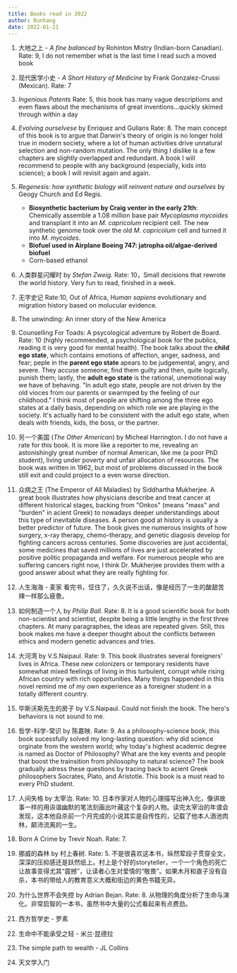 ```yaml
---
title: Books read in 2022
author: Runhang
date: 2022-01-21
---
```


1. 大地之上 - _A fine balanced_ by Rohinton Mistry (Indian-born Canadian). Rate: 9, I do not remember what is the last time I read such a moved book

2. 现代医学小史 - _A Short History of Medicine_ by Frank Gonzalez-Crussi (Mexican). Rate: 7
3. _Ingenious Patents_  Rate: 5, this book has many vague descriptions and even flaws about the mechanisms of great inventions...quickly skimed through within a day
4. _Evolving ourselvese_ by Enriquez and Gullans Rate: 8. The main concept of this book is to argue that Darwin's theory of origin is no longer hold true in modern society, where a lot of human activities drive unnatural selection and non-random mutation. The only thing I dislike is a few chapters are slightly overlapped and redundant. A book I will recommend to people with any background (especially, kids into science); a book I will revisit again and again.
5. _Regenesis: how synthetic biology will reinvent nature and ourselves_ by Geogy Church and Ed Regis.
   - **Biosynthetic bacterium by Craig venter in the early 21th**: Chemically assemble a 1.08 million base pair *Mycoplasma mycoides* and transplant it into an *M. capricolum* recipient cell. The new synthetic genome took over the old *M. capricolum* cell and turned it into *M. mycoides*. 
   - **Biofuel used in Airplane Boeing 747: jatropha oil/algae-derived biofuel**
   - Corn-based ethanol 
6. 人类群星闪耀时 by *Stefan Zweig.* Rate: 10，Small decisions that rewrote the world history. Very fun to read, finished in a week. 
7. 无字史记 Rate:10, Out of Africa, *Human sapiens* evolutionary and migration history based on molucular evidence.
8. The unwinding: An inner story of the New America 
9. Counselling For Toads: A psycological adventure by Robert de Board. Rate: 10 (highly recommended, a psychological book for the publics, reading it is very good for mental health). The book talks about the **child ego state**, which contains emotions of affection, anger, sadness, and fear; peple in the **parent ego state** apears to be judgemental, angry, and severe. They accuse someone, find them guilty and then, quite logically, punish them; lastly, the **adult ego state** is the rational, unemotional way we have of behaving. "In adult ego state, people are not driven by the old vioces from our parents or swarmped by the feeling of our childhood." I think most of people are shifting among the three ego states at a daily basis, depending on which role we are playing in the society. It's actually hard to be consistent with the adult ego state, when deals with friends, kids, the boss, or the partner. 
10. 另一个美国 (*The Other American*) by Micheal Harrington. I do not have a rate for this book. It is more like a reporter to me, revealing an astonishingly great number of normal American, like me (a poor PhD student), living under poverty and unfair allocation of resources. The book was written in 1962, but most of problems discussed in the book still exit and could project to a even worse direction. 
11. 众病之王 (The Emperor of All Maladies) by Siddhartha Mukherjee. A great book illustrates how physicians describe and treat cancer at different historical stages, backing from "Onkos" (means "mass" and "burden" in acient Greek) to nowadays deeper understandings about this type of inevitable diseases. A person good at history is usually a better predictor of future. The book gives me numerous insights of how surgery, x-ray therapy, chemo-therapy, and genetic diagosis develop for fighting cancers across centuries. Some discoveries are just accidental, some medicines that saved millions of lives are just accelerated by positive politic propaganda and welfare. For numerous people who are suffering cancers right now, I think Dr. Mukherjee provides them with a good answer about what they are really fighting for. 
12. 人生海海 - 麦家 看完书，怔住了，久久说不出话，像是经历了一生的酸甜苦辣一样那么疲惫。
13. 如何制造一个人 by *Philip Ball.* Rate: 8. It is a good scientific book for both non-scientist and scientist, despite being a little lengthy in the first three chapters. At many paragraphes, the ideas are repeated given. Still, this book makes me have a deeper thought about the conflicts between ethics and modern genetic advances and tries. 
14. 大河湾 by V.S.Naipaul. Rate: 9. This book illustrates several foreigners' lives in Africa. These new colonizers or temporary residents have somewhat mixed feelings of living in this turbulent, corrupt while rising African country with rich opportunities. Many things happended in this novel remind me of my own experience as a foreigner student in a totally different country. 
15. 毕斯沃斯先生的房子 by V.S.Naipaul. Could not finish the book. The hero's behaviors is not sound to me. 
16. 哲学-科学-常识 by 陈嘉映. Rate: 9. As a philosophy-science book, this book sucessfully solved my long-lasting question: why did science orginate from the western world; why today's highest academic degree is named as Doctor of Philosophy? What are the key events and people that boost the trainsition from philosophy to natural science? The book gradually adress these questions by tracing back to acient Greek philosophers Socrates, Plato, and Aristotle. This book is a must read to every PhD student.  
17. 人间失格 by 太宰治. Rate: 10. 日本作家对人物的心理描写出神入化，像讲故事一样的用诙谐幽默的笔法刻画出叶藏这个复杂的人物。读完太宰治的年谱会发现，这本他自杀前一个月完成的小说其实是自传性的，记载了他本人酒池肉林，颠沛流离的一生。
18. Born A Crime by Trevir Noah. Rate: 7. 
19. 挪威的森林 by 村上春树. Rate: 5. 不是很喜欢这本书，纵然荤段子贯穿全文，深深的压抑感还是跃然纸上。村上是个好的storyteller，一个一个角色的死亡让故事变得尤其“震撼”，让读者心生对爱情的“敬畏”。如果木月和直子没有自杀，本书的带给人的教育意义大概和街边的黄色书籍无异。 
20. 为什么世界不会失控 by Adrian Bejan. Rate: 8. 从物理的角度分析了生命与演化。非常启智的一本书，虽然书中大量的公式看起来有点费劲。
21. 西方哲学史 - 罗素
22. 生命中不能承受之轻 - 米兰·昆德拉
23. The simple path to wealth - JL Collins 
24. 天文学入门

